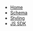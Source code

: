 - [Home](/ 'Home | Abra Developer Docs')
- [Schema](schema.md 'Schema | Abra Developer Docs')
- [Styling](css.md 'CSS Styling | Abra Developer Docs')
- [JS SDK](js.md 'JS SDK | Abra Developer Docs')
